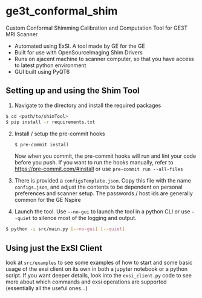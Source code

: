 # ge3t_conformal_shim
Custom Conformal Shimming Calibration and Computation Tool for GE3T MRI Scanner
* Automated using ExSI. A tool made by GE for the GE
* Built for use with OpenSourceImaging Shim Drivers
* Runs on ajacent machine to scanner computer, so that you have access to latest python environment
* GUI built using PyQT6

## Setting up and using the Shim Tool

1. Navigate to the directory and install the required packages
```bash
$ cd <path/to/shimTool>
$ pip install -r requirements.txt
```
2. Install / setup the pre-commit hooks
    ```bash
    $ pre-commit install
    ```
    Now when you commit, the pre-commit hooks will run and lint your code before you push. If you want to run the hooks manually, refer to https://pre-commit.com/#install or use `pre-commit run --all-files`
3. There is provided a `configsTemplate.json`. Copy this file with the name `configs.json`, and adjust the contents to be dependent on personal preferences and scanner setup. The passwords / host ids are generally common for the GE Nspire

4. Launch the tool. Use `--no-gui` to launch the tool in a python CLI or use `--quiet` to silence most of the logging and output.
```bash
$ python -i src/main.py [--no-gui] [--quiet]
```

## Using just the ExSI Client
look at `src/examples` to see some examples of how to start and some basic usage of the exsi client on its own in both a jupyter notebook or a python script. If you want deeper details, look into the `exsi_client.py` code to see more about which commands and exsi operations are supported (essentially all the useful ones...)
